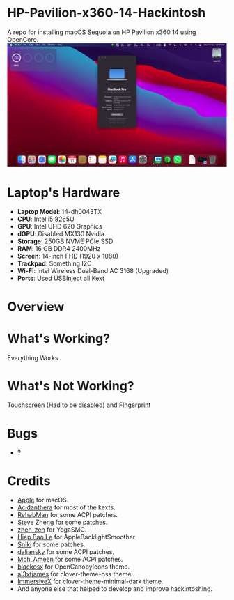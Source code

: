 # HP-Pavilion-x360-14-Hackintosh


A repo for installing macOS Sequoia on HP Pavilion x360 14 using OpenCore.
![](Images/Screenshot.png)


# Laptop's Hardware
- <b>Laptop Model</b>: 14-dh0043TX
- <b>CPU</b>: Intel i5 8265U
- <b>GPU</b>: Intel UHD 620 Graphics
- <b>dGPU</b>: Disabled MX130 Nvidia 
- <b>Storage</b>: 250GB NVME PCIe SSD
- <b>RAM</b>: 16 GB DDR4 2400MHz
- <b>Screen</b>: 14-inch FHD (1920 x 1080)
- <b>Trackpad</b>: Something I2C
- <b>Wi-Fi</b>: Intel Wireless Dual-Band AC 3168 (Upgraded)
- <b>Ports</b>: Used USBInject all Kext

# Overview 

# What's Working?
Everything Works 

# What's Not Working?
Touchscreen (Had to be disabled) and Fingerprint

# Bugs
- ?

# Credits
- [Apple](https://www.apple.com) for macOS.
- [Acidanthera](https://github.com/acidanthera) for most of the kexts.
- [RehabMan](https://github.com/RehabMan) for some ACPI patches.
- [Steve Zheng](https://github.com/stevezhengshiqi) for some patches.
- [zhen-zen](https://github.com/zhen-zen) for YogaSMC.
- [Hiep Bao Le](https://github.com/hieplpvip) for AppleBacklightSmoother
- [Sniki](https://github.com/Sniki) for some patches.
- [daliansky](https://github.com/daliansky) for some ACPI patches.
- [Moh_Ameen](https://github.com/ameenjuz) for some ACPI patches.
- [blackosx](https://github.com/blackosx/OpenCanopyIcons) for OpenCanopyIcons theme.
- [al3xtjames](https://github.com/al3xtjames) for clover-theme-oss theme.
- [ImmersiveX](https://github.com/ImmersiveX) for clover-theme-minimal-dark theme.
- And anyone else that helped to develop and improve hackintoshing.
